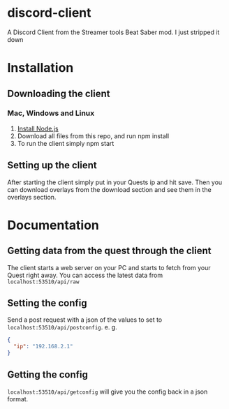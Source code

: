 # discord-client
A Discord Client from the Streamer tools Beat Saber mod. I just stripped it down

# Installation
## Downloading the client
### Mac, Windows and Linux
1. [Install Node.js](https://nodejs.org/en/download/)
2. Download all files from this repo, and run npm install
3. To run the client simply npm start

## Setting up the client
After starting the client simply put in your Quests ip and hit save.
Then you can download overlays from the download section and see them in the overlays section.

# Documentation
## Getting data from the quest through the client
The client starts a web server on your PC and starts to fetch from your Quest right away. You can access the latest data from `localhost:53510/api/raw`

## Setting the config
Send a post request with a json of the values to set to `localhost:53510/api/postconfig`. e. g. 
```json
{
  "ip": "192.168.2.1"
}
```

## Getting the config
`localhost:53510/api/getconfig` will give you the config back in a json format.